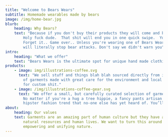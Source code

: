 ```yaml
---
title: "Welcome to Bears Wears"
subtitle: Homemade wearables made by bears
image: /img/home-bear.jpg
blurb:
    heading: Why Bears?
    text: "Because if you don't buy their products they will come and bite you.  Have you ever seen a bears claws? 
        Holy fuck dude.  That shit will end you in one quick swipe.  You wouldn't stand a chance.  And the teeth? 
        Forget it.. Game over.. Unless you're wearing one of Bears Wears™ garments, these motherfucking badass garms 
        will literally stop bear attacks. Don't say we didn't warn you"
intro:
    heading: "What we offer"
    text: "Bears Wears is the ultimate spot for unique hand made clothing lovers who want to support the bears that make them."
products:
    - image: img/illustrations-coffee.svg
      text: "We sell stuff and things blah blah sourced directly from independent bears. We’re proud to offer a variety 
        of garments made with great care for the environment and local communities. Check our posts or contact us directly 
        for custom shit."
    - image: /img/illustrations-coffee-gear.svg
      text: "We offer a small, but carefully curated selection of garments and custom items for every taste and desire. 
        No matter if you're a hug a tree hippie, a fancy pants artisan coffee drinker, or you dabble in some other new 
        hipster fashion trend that no-one else has yet heard of. You’ll inevitably find an item to fall in love with in our shop."
about:
    heading: Our values
    text: Garments are an amazing part of human culture but they have a dark side too – one of colonialism and mindless abuse of 
        natural resources and human lives. We want to turn this around and return the garment trade to the it's exhilarating, 
        empowering and unifying nature.
---
```


